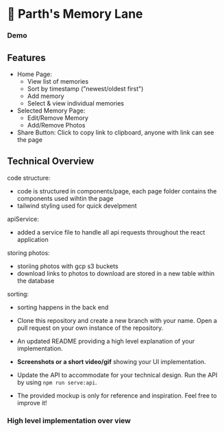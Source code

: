 # 🚀 Parth's Memory Lane 

### Demo 

## Features
- Home Page:
  - View list of memories
  - Sort by timestamp ("newest/oldest first")
  - Add memory
  - Select & view individual memories
- Selected Memory Page:
  - Edit/Remove Memory
  - Add/Remove Photos
- Share Button: Click to copy link to clipboard, anyone with link can see the page

## Technical Overview

code structure:
- code is structured in components/page, each page folder contains the components used wihtin the page
- tailwind styling used for quick develpment

apiService:
- added a service file to handle all api requests throughout the react application

storing photos:
- storiing photos with gcp s3 buckets
- download links to photos to download are stored in a new table within the database

sorting:
- sorting happens in the back end






- Clone this repository and create a new branch with your name. Open a pull request on your own instance of the repository.
- An updated README providing a high level explanation of your implementation.
- **Screenshots or a short video/gif** showing your UI implementation.
- Update the API to accommodate for your technical design. Run the API by using `npm run serve:api`.
- The provided mockup is only for reference and inspiration. Feel free to improve it!

### High level implementation over view
